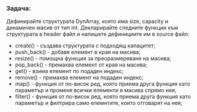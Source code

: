 ### Задача:
Дефинирайте структурата DynArray, която има size, capacity и динамичен масив от тип int. Декларирайте следните функции към структурата в header файл и напишете дефинициите им в source файл:

- create() - създава структурата с подходящ капацитет;
- push_back() - добавя елемент в края на масива;
- resize() - помощна функция за преоразмеряване на масива;
- pop_back() - премахва елемент от края на масива;
- get() - взима елемент по подаден индекс;
- remove() - премахва елемент на подаден индекс;
- map() - функция от по-висок ред, която приема друга функция като параметър и променя всички елементи в масива спрямо нея;
- filter() - функция от по-висок ред, която приема друга функция като параметър и филтрира само елемнтите, които отговарят на нея;